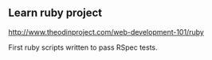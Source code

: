 ## Learn ruby project

http://www.theodinproject.com/web-development-101/ruby

First ruby scripts written to pass RSpec tests.